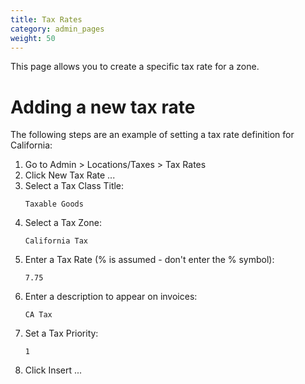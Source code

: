 ```yaml
---
title: Tax Rates
category: admin_pages
weight: 50
---
```


This page allows you to create a specific tax rate for a zone.

# Adding a new tax rate
The following steps are an example of setting a tax rate definition for California:

1. Go to Admin > Locations/Taxes > Tax Rates
1. Click New Tax Rate ...
1. Select a Tax Class Title:
    ````
    Taxable Goods
    ````
1. Select a Tax Zone:
    ````
    California Tax
    ````
1. Enter a Tax Rate (% is assumed - don't enter the % symbol):
    ````
    7.75
    ````
1. Enter a description to appear on invoices:
    ````
    CA Tax
    ````
1. Set a Tax Priority:
    ````
    1
    ````
1. Click Insert ...
